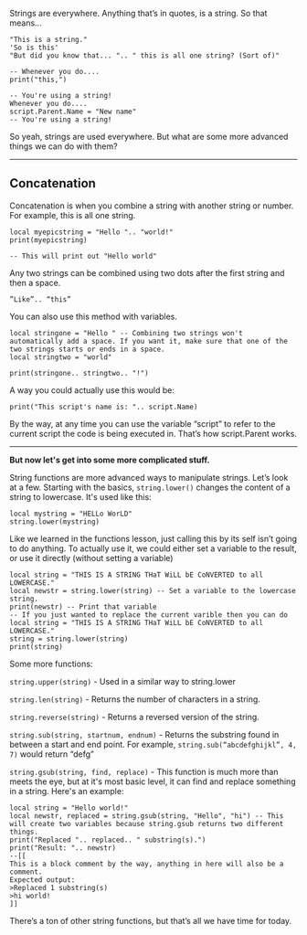 
Strings are everywhere. Anything that’s in quotes, is a string. So that means...

```other
"This is a string."
'So is this'
"But did you know that... ".. " this is all one string? (Sort of)"

-- Whenever you do....
print("this,")

-- You're using a string!
Whenever you do....
script.Parent.Name = "New name"
-- You're using a string!
```

So yeah, strings are used everywhere. But what are some more advanced things we can do with them?

---

## Concatenation

Concatenation is when you combine a string with another string or number. For example, this is  all one string.

```other
local myepicstring = "Hello ".. "world!"
print(myepicstring)

-- This will print out "Hello world"
```

Any two strings can be combined using two dots after the first string and then a space.

`”Like”.. “this”`

You can also use this method with variables.

```other
local stringone = "Hello " -- Combining two strings won't automatically add a space. If you want it, make sure that one of the two strings starts or ends in a space.
local stringtwo = "world"

print(stringone.. stringtwo.. "!")
```

A way you could actually use this would be:

```other
print("This script's name is: ".. script.Name)
```

By the way, at any time you can use the variable “script” to refer to the current script the code is being executed in. That’s how script.Parent works.

---

**But now let's get into some more complicated stuff.**

String functions are more advanced ways to manipulate strings. Let’s look at a few. Starting with the basics, `string.lower()` changes the content of a string to lowercase. It's used like this:

```other
local mystring = "HELLo WorLD"
string.lower(mystring)
```

Like we learned in the functions lesson, just calling this by its self isn’t going to do anything. To actually use it, we could either set a variable to the result, or use it directly (without setting a variable)

```other
local string = "THIS IS A STRING THaT WiLL bE CoNVERTED to all LOWERCASE."
local newstr = string.lower(string) -- Set a variable to the lowercase string.
print(newstr) -- Print that variable
-- If you just wanted to replace the current varible then you can do
local string = "THIS IS A STRING THaT WiLL bE CoNVERTED to all LOWERCASE."
string = string.lower(string)
print(string)
```

Some more functions:

`string.upper(string)`  - Used in a similar way to string.lower

`string.len(string)`  - Returns the number of characters in a string.

`string.reverse(string)` - Returns a reversed version of the string.

`string.sub(string, startnum, endnum)` - Returns the substring found in between a start and end point. For example, `string.sub(“abcdefghijkl”, 4, 7)` would return “defg”

`string.gsub(string, find, replace)` - This function is much more than meets the eye, but at it's most basic level, it can find and replace something in a string. Here's an example:

```other
local string = "Hello world!"
local newstr, replaced = string.gsub(string, "Hello", "hi") -- This will create two variables because string.gsub returns two different things.
print("Replaced ".. replaced.. " substring(s).")
print("Result: ".. newstr)
--[[
This is a block comment by the way, anything in here will also be a comment.
Expected output:
>Replaced 1 substring(s)
>hi world!
]]
```

There’s a ton of other string functions, but that’s all we have time for today.

